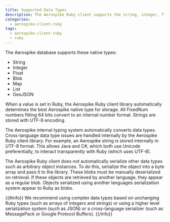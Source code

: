 ```yaml
---
title: Supported Data Types
description: The Aerospike Ruby client supports the string, integer, float, blog, map, lists, and GeoJSON data types.
categories:
  - aerospike-client-ruby
tags:
  - aerospike-client-ruby
  - ruby
---
```


The Aerospike database supports these native types:

- String
- Integer
- Float
- Blob
- Map
- List
- GeoJSON

When a value is set in Ruby, the Aerospike Ruby client library automatically determines the best Aerospike native type for storage. All FixedNum numbers fitting 64 bits convert to an internal number format. Strings are stored with UTF-8 encoding.

The Aerospike internal typing system automatically converts data types. Cross-language data type issues are handled internally by the Aerospike Ruby client library. For example, an Aerospike string is stored internally in UTF-8 format. This allows Java and C#, which both use Unicode preferentially, to interact transparently with Ruby (which uses UTF-8).

The Aerospike Ruby client does *not* automatically serialize other data types such as arbitrary object instances. To do this, serialize the object into a byte array and pass it to the library. These blobs must be manually deserialized on retrieval. If these objects are retrieved by another language, they appear as a regular blob. Objects serialized using another languages serialization system appear to Ruby as blobs.

{{#info}} 
We recommend using complex data types based on unchanging Ruby types (such as arrays of integers and strings) or using a higher level serialization system (such as JSON) or a cross-language serializer (such as MessagePack or Google Protocol Buffers).
{{/info}}
